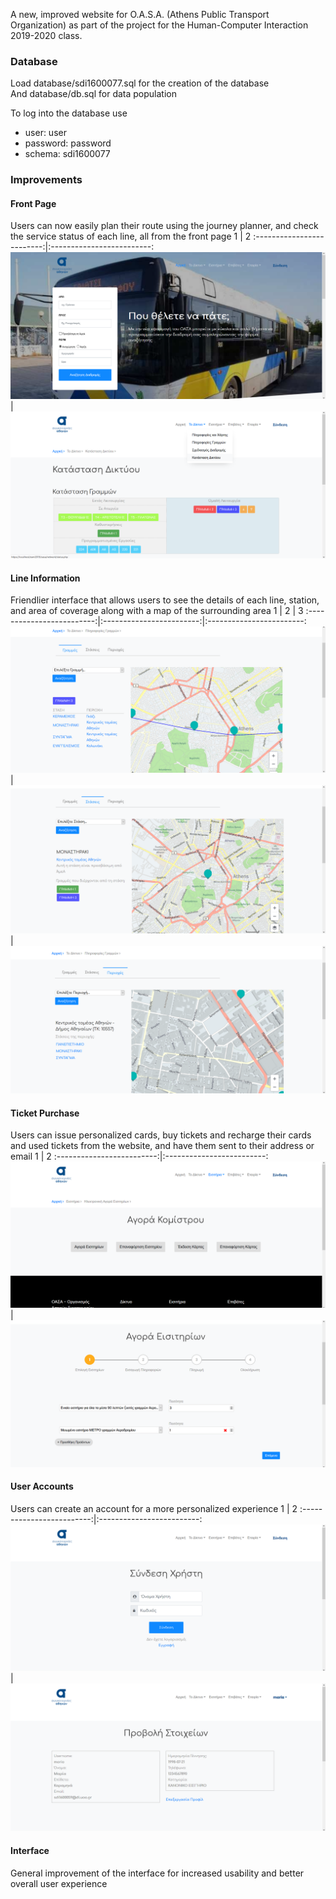 A new, improved website for O.A.S.A. (Athens Public Transport Organization) as part of the project for the Human-Computer Interaction 2019-2020 class.

### Database

Load database/sdi1600077.sql for the creation of the database<br/>
And database/db.sql for data population

To log into the database use
- user: user
- password: password
- schema: sdi1600077


### Improvements

#### Front Page
Users can now easily plan their route using the journey planner, and check the service status of each line, all from the front page
           1               |           2
:-------------------------:|:-------------------------:
![Front-Page](screenshots/front-page-1.png) | ![Front-Page](screenshots/front-page-2.png)

#### Line Information
Friendlier interface that allows users to see the details of each line, station, and area of coverage along with a map of the surrounding area
           1               |           2              |           3
:-------------------------:|:------------------------:|:------------------------:
![Line Info](screenshots/line-info-1.png) | ![Station Info](screenshots/line-info-2.png) | ![Area Info](screenshots/line-info-3.png)

#### Ticket Purchase
Users can issue personalized cards, buy tickets and recharge their cards and used tickets from the website, and have them sent to their address or email
           1               |           2
:-------------------------:|:-------------------------:
![Ticket Purchase](screenshots/buy-tickets-1.png)  |  ![Ticket Purchase](screenshots/buy-tickets-2.png)


#### User Accounts
Users can create an account for a more personalized experience
           1               |           2
:-------------------------:|:-------------------------:
![Log In](screenshots/profile-1.png) | ![Show Profile](screenshots/profile-2.png)

#### Interface
General improvement of the interface for increased usability and better overall user experience
